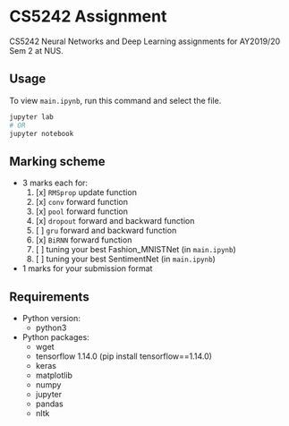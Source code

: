 # CS5242 Assignment

CS5242 Neural Networks and Deep Learning assignments for AY2019/20 Sem 2 at NUS.

## Usage

To view `main.ipynb`, run this command and select the file.

```sh
jupyter lab
# OR
jupyter notebook
```

## Marking scheme

- 3 marks each for:
    1. [x] `RMSprop` update function
    2. [x] `conv` forward function
    3. [x] `pool` forward function
    4. [x] `dropout` forward and backward function
    5. [ ] `gru` forward and backward function
    6. [x] `BiRNN` forward function
    7. [ ] tuning your best Fashion_MNISTNet (in `main.ipynb`)
    8. [ ] tuning your best SentimentNet (in `main.ipynb`)
- 1 marks for your submission format

## Requirements

- Python version:
    - python3
- Python packages:
    - wget
    - tensorflow 1.14.0 (pip install tensorflow==1.14.0)
    - keras
    - matplotlib
    - numpy
    - jupyter
    - pandas
    - nltk
